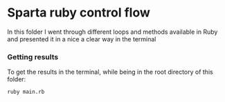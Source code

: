 # Sparta ruby control flow

In this folder I went through different loops and methods available in Ruby and presented it in a nice a clear way in the terminal

### Getting results

To get the results in the terminal, while being in the root directory of this folder:
```
ruby main.rb
``` 
